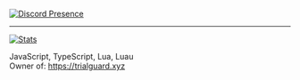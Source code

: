 [![Discord Presence](https://lanyard.cnrad.dev/api/787086729470541844)](https://discord.com/users/787086729470541844)
_____________________________
[![Stats](https://github-readme-stats.vercel.app/api?username=NotDSF&show_icons=true&count_private=true&theme=dark)]()


JavaScript, TypeScript, Lua, Luau                              
Owner of: https://trialguard.xyz
